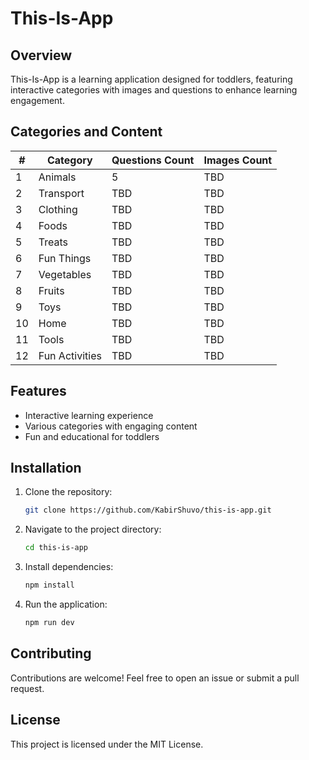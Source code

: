 # This-Is-App

## Overview
This-Is-App is a learning application designed for toddlers, featuring interactive categories with images and questions to enhance learning engagement.

## Categories and Content
| #  | Category         | Questions Count | Images Count |
|----|----------------|----------------|-------------|
| 1  | Animals        | 5              | TBD         |
| 2  | Transport      | TBD            | TBD         |
| 3  | Clothing       | TBD            | TBD         |
| 4  | Foods         | TBD            | TBD         |
| 5  | Treats         | TBD            | TBD         |
| 6  | Fun Things     | TBD            | TBD         |
| 7  | Vegetables     | TBD            | TBD         |
| 8  | Fruits         | TBD            | TBD         |
| 9  | Toys          | TBD            | TBD         |
| 10 | Home          | TBD            | TBD         |
| 11 | Tools         | TBD            | TBD         |
| 12 | Fun Activities| TBD            | TBD         |

## Features
- Interactive learning experience
- Various categories with engaging content
- Fun and educational for toddlers

## Installation
1. Clone the repository:
   ```sh
   git clone https://github.com/KabirShuvo/this-is-app.git
   ```
2. Navigate to the project directory:
   ```sh
   cd this-is-app
   ```
3. Install dependencies:
   ```sh
   npm install
   ```
4. Run the application:
   ```sh
   npm run dev
   ```

## Contributing
Contributions are welcome! Feel free to open an issue or submit a pull request.

## License
This project is licensed under the MIT License.
